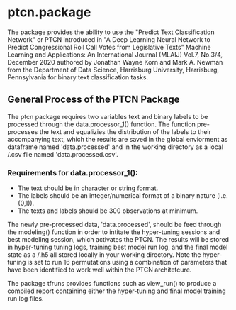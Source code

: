 # ptcn.package

The package provides the ability to use the "Predict Text Classification Network" or PTCN introduced in "A Deep Learning Neural Network to Predict Congressional Roll Call Votes from Legislative Texts" Machine Learning and Applications: An International Journal (MLAIJ) Vol.7, No.3/4, December 2020 authored by Jonathan Wayne Korn and Mark A. Newman from the Department of Data Science, Harrisburg University, Harrisburg, Pennsylvania for binary text classification tasks. 

## General Process of the PTCN Package 
The ptcn package requires two variables text and binary labels to be processed through the data.processor_1() function. The function pre-processes the text and equalizies the distribution of the labels to their accompanying text, which the results are saved in the global enviorment as dataframe named 'data.processed' and in the working directory as a local /.csv file named 'data.processed.csv'.

### Requirements for data.processor_1():

* The text should be in character or string format. 
* The labels should be an integer/numerical format of a binary nature (i.e. (0,1)).
* The texts and labels should be 300 observations at minimum.

The newly pre-processed data, 'data.processed', should be feed through the modeling() function in order to intitate the hyper-tuning sessions and best modeling session, which activates the PTCN. The results will be stored in hyper-tuning tuning logs, training best model run log, and the final model state as a /.h5 all stored locally in your working directory. Note the hyper-tuning is set to run 16 permutations using a combination of parameters that have been identified to work well within the PTCN architetcure. 

The package tfruns provides functions such as view_run() to produce a compiled report containing either the hyper-tuning and final model training run log files. 
